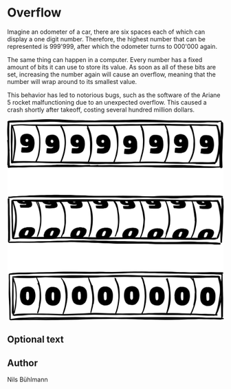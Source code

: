 <!-- BEGIN TITLE -->
# Overflow
<!-- END TITLE -->

<!-- BEGIN BODY -->
Imagine an odometer of a car, there are six spaces each of which can display a one digit number. Therefore, the highest number that can be represented is 999'999, after which the odometer turns to 000'000 again.

The same thing can happen in a computer. Every number has a fixed amount of bits it can use to store its value. As soon as all of these bits are set, increasing the number again will cause an overflow, meaning that the number will wrap around to its smallest value.

This behavior has led to notorious bugs, such as the software of the Ariane 5 rocket malfunctioning due to an unexpected overflow. This caused a crash shortly after takeoff, costing several hundred million dollars.
<!-- END BODY -->

![Overflow](../images/image-046-overflow.svg)


## Optional text
<!-- BEGIN OPTIONAL -->

<!-- END OPTIONAL -->



## Author
<!-- BEGIN AUTHOR -->
Nils Bühlmann
<!-- END AUTHOR -->
